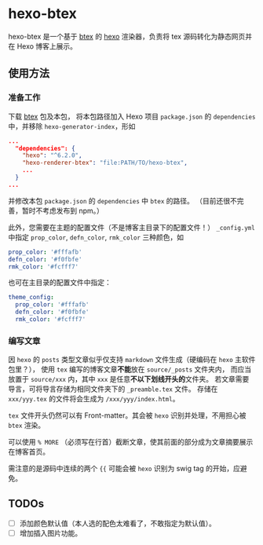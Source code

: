 # hexo-btex

hexo-btex 是一个基于 [btex](https://github.com/rqy1458814497/btex/tree/hexo-btex)
的 [hexo](https://hexo.io) 渲染器，负责将 tex 源码转化为静态网页并在 Hexo 博客上展示。

## 使用方法

### 准备工作

下载 [btex](https://github.com/rqy1458814497/btex/tree/hexo-btex) 包及本包，
将本包路径加入 Hexo 项目 `package.json` 的 `dependencies` 中，并移除 `hexo-generator-index`，形如
```json
...
  "dependencies": {
    "hexo": "^6.2.0",
    "hexo-renderer-btex": "file:PATH/TO/hexo-btex",
    ...
  }
...
```
并修改本包 `package.json` 的 `dependencies` 中 `btex` 的路径。
（目前还很不完善，暂时不考虑发布到 npm。）

此外，您需要在主题的配置文件（不是博客主目录下的配置文件！）
`_config.yml` 中指定 `prop_color`, `defn_color`, `rmk_color` 三种颜色，如
```yaml
prop_color: '#fffafb'
defn_color: '#f0fbfe'
rmk_color: '#fcfff7'
```
也可在主目录的配置文件中指定：
```yaml
theme_config:
  prop_color: '#fffafb'
  defn_color: '#f0fbfe'
  rmk_color: '#fcfff7'
```

### 编写文章

因 `hexo` 的 `posts` 类型文章似乎仅支持 `markdown` 文件生成（硬编码在 `hexo` 主软件包里？），
使用 `tex` 编写的博客文章**不能**放在 `source/_posts` 文件夹内，
而应当放置于 `source/xxx` 内，其中 `xxx` 是任意**不以下划线开头的**文件夹。
若文章需要导言，可将导言存储为相同文件夹下的 `_preamble.tex` 文件。
存储在 `xxx/yyy.tex` 的文件将会生成为 `/xxx/yyy/index.html`。

`tex` 文件开头仍然可以有 Front-matter。其会被 `hexo` 识别并处理，不用担心被 `btex` 渲染。

可以使用 `% MORE` （必须写在行首）截断文章，使其前面的部分成为文章摘要展示在博客首页。

需注意的是源码中连续的两个 `{{` 可能会被 `hexo` 识别为 swig tag 的开始，应避免。

## TODOs
- [ ] 添加颜色默认值（本人选的配色太难看了，不敢指定为默认值）。
- [ ] 增加插入图片功能。
